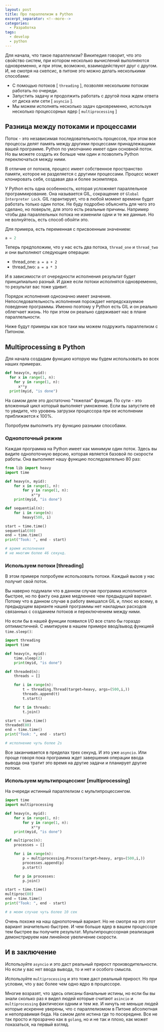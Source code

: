 ```yaml
---
layout: post
title: Про параллелизм в Python
excerpt_separator: <!--more-->
categories:
  - Разработка
tags:
  - develop
  - python
---
```


Для начала, что такое параллелизм? Википедия говорит, что это свойство систем, при котором несколько вычислений выполняются одновременно, и при этом, возможно, взаимодействуют друг с другом. И, не смотря на скепсис, в питоне это можно делать несколькими способами:

<!--more-->

* С помощью потоков [ `threading` ], позволяя нескольким потокам работать по очереди.
* Запустить задачу и продолжить работать с другой пока ждем ответа от диска или сети [ `asyncio` ]. 
* Мы можем исполнять несколько задач одновременно, используя несколько процессорных ядер [ `multiprocessing` ]

<!--more-->

## Разница между потоками и процессами

Поток - это независимая последовательность процессов, при этом все процессы делят память между другими процессами принадлежащими вашей программе. Python по умолчанию имеет один основной поток. Но вы можете создать их больше чем один и позволить Python переключаться между ними. 

В отличие от потоков, процесс имеет собственное пространство памяти, которое не разделяется с другими процессами. Процесс может клонировать себя, создавая два и более экземпляра.

У Python есть одна особенность, которая усложняет параллельное программирование. Она называется GIL, сокращение от `Global Interpreter Lock`. GIL гарантирует, что в любой момент времени будет работать только один поток. Не буду подробно объяснять для чего это сделано, но поверьте, для этого есть реальные причины. Например чтобы два параллельных потока не изменили одни и те же данные. Но не волнуйтесь, есть способ обойти это.

Для примера, есть переменная с присвоенным значением:

```python
a = 2
```
Теперь предположим, что у нас есть два потока, `thread_one` и `thread_two` и они выполняют следующие операции:

* thread_one: `a = a + 2`
* thread_two: `a = a * 3`

И в зависимости от очередности исполнения результат будет принципиально разный. И даже если потоки исполнятся одновременно, то результат вас тоже удивит.

Порядок исполнения однозначно имеет значение. Непоследовательность исполнения порождает непредсказуемое поведение программы. Именно поэтому у Python есть GIL и он реально облегчает жизнь. Но при этом он реально сдерживает нас в плане параллельности.

Ниже будут примеры как все таки мы можем подружить параллелизм с Питоном.

## Multiprocessing в Python

Для начала создадим функцию которую мы будем использовать во всех наших примерах.

```python
def heavy(n, myid):
  for x in range(1, n):
    for y in range(1, n):
      x**y
  print(myid, "is done")
```
На самом деле это достаточно "тяжелая" функция. По сути - это вложенный цикл который выполняет умножение. Если вы запустите её то увидите, что уровень загрузки процессора при ее исполнении приближается к 100%.

Попробуем выполнить эту функцию разными способами.

### Однопоточный режим

Каждая программа на Python имеет как минимум один поток. Здесь вы видите однопоточную версию, которая является базовой по скорости работы. Она выполняет нашу функцию последовательно 80 раз:

```python
from lib import heavy
import time

def heavy(n, myid):
    for x in range(1, n):
        for y in range(1, n):
            x**y
    print(myid, "is done")

def sequential(n):
    for i in range(n):    
        heavy(500, i)

start = time.time()
sequential(80)
end = time.time()
print("Took: ", end - start)

# время исполнения 
# не многим более 46 секунд.
```
### Используем потоки [threading]

В этом примере попробуем использовать потоки. Каждый вызов у нас получит свой поток.

Вы наверно подумали что в данном случае программа исполнится быстрее, но по факту она даже медленнее чем предыдущий вариант. Потому что в данном случае в работу вмешался GIL и, плюс ко всему, в предыдущем варианте нашей программы нет накладных расходов связанных с созданием потоков и переключением между ними.

Но если бы в нашей функции появился I/O все стало бы гораздо оптимистичней. С имитируем в нашем примере ввод/вывод функцией `time.sleep()`:

```python
import threading
import time

def heavy(n, myid):
    time.sleep(2)
    print(myid, "is done")

def threaded(n):
    threads = []

    for i in range(n):
        t = threading.Thread(target=heavy, args=(500,i,))
        threads.append(t)
        t.start()

    for t in threads:
        t.join()

start = time.time()
threaded(80)
end = time.time()
print("Took: ", end - start)

# исполнение чуть более 2s
```
Все заканчивается в пределах трех секунд. И это уже `asyncio`. Или проще говоря пока программа ждет завершения операции ввода вывода она тратит это время на другие задачи и планирует другие потоки.

### Используем мультипроцессинг [multiprocessing]

На очереди истинный параллелизм с мультипроцессингом.

```python
import time
import multiprocessing

def heavy(n, myid):
    for x in range(1, n):
        for y in range(1, n):
            x**y
    print(myid, "is done")

def multiproc(n):
    processes = []

    for i in range(n):
        p = multiprocessing.Process(target=heavy, args=(500,i,))
        processes.append(p)
        p.start()

    for p in processes:
        p.join()

start = time.time()
multiproc(80)
end = time.time()
print("Took: ", end - start)

# в моем случае чуть более 10 сек
```
Очень похоже на наш однопоточный вариант. Но не смотря на это этот вариант значительно быстрее. И чем больше ядер в вашем процессоре тем быстрее вы получите результат. Мультипроцессорная реализация демонстрируем нам линейное увеличение скорости.

## И в заключение

Используйте `asyncio` и это даст реальный прирост производительности. Но если у вас нет ввода вывода, то и нет и особого смысла.

Используйте `multiprocessing` и это тоже даст реальный прирост. Но при условии, что у вас более чем одно ядро в процессоре.

Многие возразят, что здесь описаны банальные истины, но если бы вы знали сколько раз я видел людей которые считают `asincio` и `multiprocessing` фактически одним и тем же. И ничуть не меньше людей которые искренне уверены, что с параллелизмом в Питоне абсолютная и непоправимая беда. На самом деле истина где то посередине. Все не так просто и прозрачно как в `golang`, но и не так и плохо, как может показаться, на первый взгляд.

